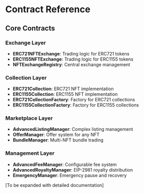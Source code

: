# Contract Reference

## Core Contracts

### Exchange Layer
- **ERC721NFTExchange**: Trading logic for ERC721 tokens
- **ERC1155NFTExchange**: Trading logic for ERC1155 tokens
- **NFTExchangeRegistry**: Central exchange management

### Collection Layer
- **ERC721Collection**: ERC721 NFT implementation
- **ERC1155Collection**: ERC1155 NFT implementation
- **ERC721CollectionFactory**: Factory for ERC721 collections
- **ERC1155CollectionFactory**: Factory for ERC1155 collections

### Marketplace Layer
- **AdvancedListingManager**: Complex listing management
- **OfferManager**: Offer system for any NFT
- **BundleManager**: Multi-NFT bundle trading

### Management Layer
- **AdvancedFeeManager**: Configurable fee system
- **AdvancedRoyaltyManager**: EIP-2981 royalty distribution
- **EmergencyManager**: Emergency pause and recovery

[To be expanded with detailed documentation]
